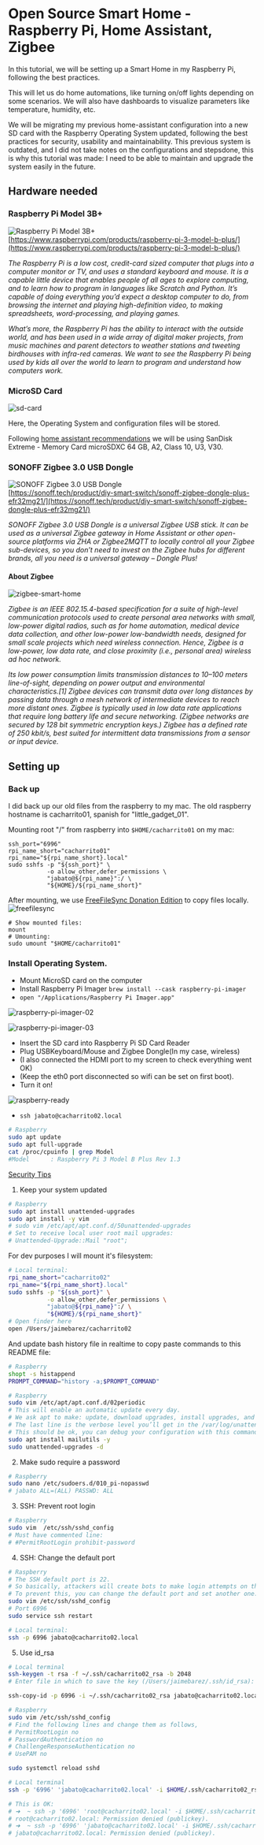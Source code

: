 # Open Source Smart Home - Raspberry Pi, Home Assistant, Zigbee

In this tutorial, we will be  setting up a Smart Home in my Raspberry Pi, following the best practices.

This will let us do home automations, like turning on/off lights depending on some scenarios. We will also have dashboards to visualize parameters like temperature, humidity, etc.

We will be migrating my previous home-assistant configuration into a new SD card with the Raspberry Operating System updated, following the best practices for security, usability and maintainability. 
This previous system is outdated, and I did not take notes on the configurations and stepsdone, this is why this tutorial was made: I need to be able to maintain and upgrade the system easily in the future.

## Hardware needed
### Raspberry Pi Model 3B+  

![Raspberry Pi Model 3B+](readme_files/images/raspberry-pi-3Bplus.jpg "Raspberry Pi Model 3B+")  
[https://www.raspberrypi.com/products/raspberry-pi-3-model-b-plus/](https://www.raspberrypi.com/products/raspberry-pi-3-model-b-plus/) 

*The Raspberry Pi is a low cost, credit-card sized computer that plugs into a computer monitor or TV, and uses a standard keyboard and mouse. It is a capable little device that enables people of all ages to explore computing, and to learn how to program in languages like Scratch and Python. It’s capable of doing everything you’d expect a desktop computer to do, from browsing the internet and playing high-definition video, to making spreadsheets, word-processing, and playing games.*  

*What’s more, the Raspberry Pi  has the ability to interact with the outside world, and has been used in a wide array of digital maker projects, from music machines and parent detectors to weather stations and tweeting birdhouses with infra-red cameras. We want to see the Raspberry Pi being used by kids all over the world to learn to program and understand how computers work.*

### MicroSD Card
![sd-card](readme_files/images/sd-card.png "sd-card")  

Here, the Operating System and configuration files will be stored.

Following [home assistant recommendations](https://www.home-assistant.io/installation/raspberrypi/) we will be using SanDisk Extreme - Memory Card microSDXC 64 GB, A2, Class 10, U3, V30. 


### SONOFF Zigbee 3.0 USB Dongle  
![SONOFF Zigbee 3.0 USB Dongle](readme_files/images/sonoff-zigbee-3.0-usb-dongle.jpg "SONOFF Zigbee 3.0 USB Dongle")  
[https://sonoff.tech/product/diy-smart-switch/sonoff-zigbee-dongle-plus-efr32mg21/](https://sonoff.tech/product/diy-smart-switch/sonoff-zigbee-dongle-plus-efr32mg21/)

*SONOFF Zigbee 3.0 USB Dongle is a universal Zigbee USB stick. It can be used as a universal Zigbee gateway in Home Assistant or other open-source platforms via ZHA or Zigbee2MQTT to locally control all your Zigbee sub-devices, so you don’t need to invest on the Zigbee hubs for different brands, all you need is a universal gateway – Dongle Plus!*

#### About Zigbee
![zigbee-smart-home](readme_files/images/zigbee-smart-home.png "zigbee-smart-home")  

*Zigbee is an IEEE 802.15.4-based specification for a suite of high-level communication protocols used to create personal area networks with small, low-power digital radios, such as for home automation, medical device data collection, and other low-power low-bandwidth needs, designed for small scale projects which need wireless connection. Hence, Zigbee is a low-power, low data rate, and close proximity (i.e., personal area) wireless ad hoc network.*  

*Its low power consumption limits transmission distances to 10–100 meters line-of-sight, depending on power output and environmental characteristics.[1] Zigbee devices can transmit data over long distances by passing data through a mesh network of intermediate devices to reach more distant ones. Zigbee is typically used in low data rate applications that require long battery life and secure networking. (Zigbee networks are secured by 128 bit symmetric encryption keys.) Zigbee has a defined rate of 250 kbit/s, best suited for intermittent data transmissions from a sensor or input device.*

## Setting up
### Back up
I did back up our old files from the raspberry to my mac.
The old raspberry hostname is cacharrito01, spanish for "little_gadget_01".

Mounting root "/" from raspberry into `$HOME/cacharrito01` on my mac:

```console
ssh_port="6996"
rpi_name_short="cacharrito01"
rpi_name="${rpi_name_short}.local"
sudo sshfs -p "${ssh_port}" \
           -o allow_other,defer_permissions \
           "jabato@${rpi_name}":/ \
           "${HOME}/${rpi_name_short}"
```

After mounting, we use [FreeFileSync Donation Edition](https://freefilesync.org/) to copy files locally.
![freefilesync](readme_files/images/freefilesync.png "freefilesync")  

```console
# Show mounted files:
mount
# Umounting:
sudo umount "$HOME/cacharrito01"
```

### Install Operating System.

* Mount MicroSD card on the computer
* Install Raspberry Pi Imager `brew install --cask raspberry-pi-imager`
* `open "/Applications/Raspberry Pi Imager.app"`

![raspberry-pi-imager-02](/Users/jaimebarez/Documents/RPi/repo-raspberry-smart-home/readme_files/images/raspberry-pi-imager-02.png)

![raspberry-pi-imager-03](/Users/jaimebarez/Documents/RPi/repo-raspberry-smart-home/readme_files/images/raspberry-pi-imager-03.png)

* Insert the SD card into Raspberry Pi SD Card Reader
* Plug USBKeyboard/Mouse and Zigbee Dongle(In my case, wireless)
* (I also connected the HDMI port to my screen to check everything went OK)
* (Keep the eth0 port disconnected so wifi can be set on first boot).
* Turn it on!

![raspberry-ready](readme_files/images/raspberry-ready.jpeg)

* `ssh jabato@cacharrito02.local`

```bash
# Raspberry
sudo apt update
sudo apt full-upgrade
cat /proc/cpuinfo | grep Model
#Model		: Raspberry Pi 3 Model B Plus Rev 1.3
```
[Security Tips](https://raspberrytips.com/security-tips-raspberry-pi/)

1. Keep your system updated
```bash
# Raspberry
sudo apt install unattended-upgrades 
sudo apt install -y vim
# sudo vim /etc/apt/apt.conf.d/50unattended-upgrades
# Set to receive local user root mail upgrades:
# Unattended-Upgrade::Mail "root";
```
For dev purposes I will mount it's filesystem:

```bash
# Local terminal:
rpi_name_short="cacharrito02"
rpi_name="${rpi_name_short}.local"
sudo sshfs -p "${ssh_port}" \
           -o allow_other,defer_permissions \
           "jabato@${rpi_name}":/ \
           "${HOME}/${rpi_name_short}"
# Open finder here           
open /Users/jaimebarez/cacharrito02
```

And update bash history file in realtime to copy paste commands to this README file:

```bash
# Raspberry
shopt -s histappend
PROMPT_COMMAND="history -a;$PROMPT_COMMAND"
```

```bash
# Raspberry
sudo vim /etc/apt/apt.conf.d/02periodic
# This will enable an automatic update every day.
# We ask apt to make: update, download upgrades, install upgrades, and auto-clean every day.
# The last line is the verbose level you’ll get in the /var/log/unattended-upgrades and email (1= low, 3=max).
# This should be ok, you can debug your configuration with this command:
sudo apt install mailutils -y
sudo unattended-upgrades -d
```

2. Make sudo require a password

```bash
# Raspberry
sudo nano /etc/sudoers.d/010_pi-nopasswd
# jabato ALL=(ALL) PASSWD: ALL
```

3. SSH: Prevent root login
```bash
# Raspberry
sudo vim  /etc/ssh/sshd_config
# Must have commented line:
# #PermitRootLogin prohibit-password
```

4.  SSH: Change the default port

```bash
# Raspberry
# The SSH default port is 22.
# So basically, attackers will create bots to make login attempts on this port.
# To prevent this, you can change the default port and set another one:
sudo vim /etc/ssh/sshd_config
# Port 6996
sudo service ssh restart
```

```bash
# Local terminal:
ssh -p 6996 jabato@cacharrito02.local
```

5. Use id_rsa

```bash
# Local terminal
ssh-keygen -t rsa -f ~/.ssh/cacharrito02_rsa -b 2048	
# Enter file in which to save the key (/Users/jaimebarez/.ssh/id_rsa): ~/.ssh/cacharrito02_rsa

ssh-copy-id -p 6996 -i ~/.ssh/cacharrito02_rsa jabato@cacharrito02.local
```

```bash
# Raspberry
sudo vim /etc/ssh/sshd_config
# Find the following lines and change them as follows,
# PermitRootLogin no
# PasswordAuthentication no
# ChallengeResponseAuthentication no
# UsePAM no

sudo systemctl reload sshd
```

```bash
# Local terminal
ssh -p '6996' 'jabato@cacharrito02.local' -i $HOME/.ssh/cacharrito02_rsa

# This is OK:
# ➜  ~ ssh -p '6996' 'root@cacharrito02.local' -i $HOME/.ssh/cacharrito02_rsa
# root@cacharrito02.local: Permission denied (publickey).
# ➜  ~ ssh -p '6996' 'jabato@cacharrito02.local' -i $HOME/.ssh/cacharrito02_rsa  -o PubKeyAuthentication=no
# jabato@cacharrito02.local: Permission denied (publickey).
```

